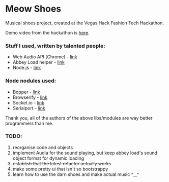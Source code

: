 # Meow Shoes

Musical shoes project, created at the Vegas Hack Fashion Tech Hackathon. 

Demo video from the hackathon is [here](http://www.youtube.com/watch?v=1g3M6PILqqQ "Meow Shoes Demo on Youtube").

### Stuff I used, written by talented people:
+ Web Audio API (Chrome) - [link](http://chimera.labs.oreilly.com/books/1234000001552/ch01.html "O'Reilly Guide to Audio API")
+ Abbey Load helper - [link](http://stuartmemo.com/abbey-load/ "Abbey Load website")
+ Node.js - [link](http://nodejs.org "Node JS website")

### Node nodules used:
+ Bopper - [link](https://npmjs.org/package/bopper)
+ Browserify - [link](https://npmjs.org/package/browserify)
+ Socket.io - [link](https://npmjs.org/package/socket.io)
+ Serialport - [link](https://npmjs.org/package/serialport)

Thank you, all of the authors of the above libs/modules are way better programmers than me.

### TODO:
1.  reorganise code and objects
2.  implement Audia for the sound playing, but keep abbey load's sound object format for dynamic loading
3.  ~~establish that the latest refactor actually works~~
4.  make some pretty ui that isn't so bootstrappy
5.  learn how to use the darn shoes and make actual music ^__^
